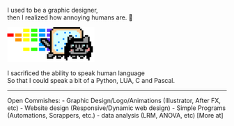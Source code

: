I used to be a graphic designer, <br>
then I realized how annoying humans are. 💢

<img src="https://github.com/Neek0tine/Neek0tine/blob/main/dubdubdub.gif" width="200">

I sacrificed the ability to speak human language<br>
So that I could speak a bit of a Python, LUA, C and Pascal.<br>

<hr>
Open Commishes: 
- Graphic Design/Logo/Animations (Illustrator, After FX, etc)
- Website design (Responsive/Dynamic web design)
- Simple Programs (Automations, Scrappers, etc.)
- data analysis (LRM, ANOVA, etc)
[More at]<https://neek0tine.github.io/>

<!---
Neek0tine/Neek0tine is a guy who currently had urges to automate something because how easy python is.
--->

